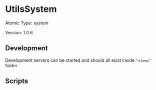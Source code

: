 # UtilsSystem

Atomic Type: system

Version: 1.0.6

## Development

Development servers can be started and should all exist inside `"views"` folder

## Scripts
